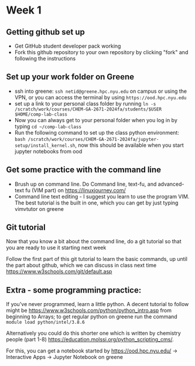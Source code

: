 # Week 1

## Getting github set up
- Get GitHub student developer pack working
- Fork this github repository to your own repository by clicking "fork" and following the instructions

##  Set up your work folder on Greene
- ssh into greene: `ssh netid@greene.hpc.nyu.edu` on campus or using the VPN, or you can access the terminal by using `https://ood.hpc.nyu.edu`
- set up a link to your personal class folder by running `ln -s /scratch/work/courses/CHEM-GA-2671-2024fa/students/$USER $HOME/comp-lab-class`
- Now you can always get to your personal folder when you log in by typing `cd ~/comp-lab-class`
- Run the following command to set up the class python environment: `bash /scratch/work/courses/CHEM-GA-2671-2024fa/jupyter-setup/install_kernel.sh`, now this should be available when you start jupyter notebooks from ood

## Get some practice with the command line
- Brush up on command line. Do Command line, text-fu, and advanced-text fu (VIM part) on https://linuxjourney.com/
- Command line text editing - I suggest you learn to use the program VIM. The best tutorial is the built in one, which you can get by just typing vimvtutor on greene

## Git tutorial
Now that you know a bit about the command line, do a git tutorial so that you are ready to use it starting next week

Follow the first part of this git tutorial to learn the basic commands, up until the part about github, which we can discuss in class next time
https://www.w3schools.com/git/default.asp

## Extra - some programming practice:
If you've never programmed, learn a little python. A decent tutorial to follow might be https://www.w3schools.com/python/python_intro.asp from beginning to Arrays; to get regular python on greene run the command `module load python/intel/3.8.6`

Alternatively you could do this shorter one which is written by chemistry people (part 1-8) https://education.molssi.org/python_scripting_cms/. 

For this, you can get a notebook started by https://ood.hpc.nyu.edu/ -> Interactive Apps -> Jupyter Notebook on greene
